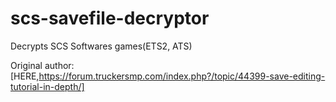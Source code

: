 # scs-savefile-decryptor
Decrypts SCS Softwares games(ETS2, ATS)

Original author: [HERE,https://forum.truckersmp.com/index.php?/topic/44399-save-editing-tutorial-in-depth/]
